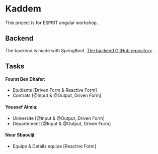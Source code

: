 # Kaddem

This project is for ESPRIT angular workshop.

## Backend

The backend is made with SpringBoot. [The backend GitHub repository](https://github.com/youssefalmia/kaddem-project).

## Tasks

<h4>Fourat Ben Dhafer:</h4>
<ul>
  <li>Etudiants [Driven Form & Reactive Form]</li>
  <li>Contrats [@Input & @Output, Driven Form]</li>
</ul>

<h4>Youssef Almia:</h4>
<ul>
  <li>Universite [@Input & @Output, Driven Form]</li>
  <li>Departement [@Input & @Output, Driven Form]</li>
</ul>

<h4>Nour Sbaoulji:</h4>
<ul>
  <li>Equipe & Details equipe [Reactive Form]</li>
</ul>

